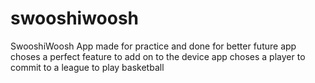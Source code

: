 # swooshiwoosh
SwooshiWoosh App
made for practice and done for better future 
app choses a perfect feature to add on to the device
app choses a player to commit to a league to play basketball
